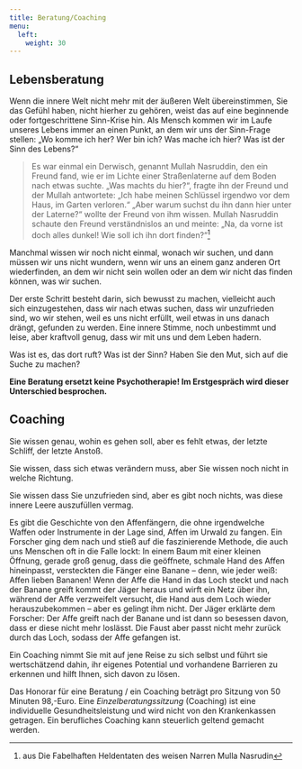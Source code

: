 ```yaml
---
title: Beratung/Coaching
menu:
  left:
    weight: 30
---
```


## Lebensberatung ##

Wenn die innere Welt nicht mehr mit der äußeren Welt übereinstimmen, Sie das Gefühl haben, nicht hierher zu gehören, weist das auf eine beginnende oder fortgeschrittene Sinn-Krise hin. Als Mensch kommen wir im Laufe unseres Lebens immer an einen Punkt, an dem wir uns der Sinn-Frage stellen: „Wo komme ich her? Wer bin ich? Was mache ich hier? Was ist der Sinn des Lebens?“

> Es war einmal ein Derwisch, genannt Mullah Nasruddin, den ein Freund fand, wie er im Lichte einer Straßenlaterne auf dem Boden nach etwas suchte.
> „Was machts du hier?“, fragte ihn der Freund und der Mullah antwortete: „Ich habe meinen Schlüssel irgendwo vor dem Haus, im Garten verloren.“
> „Aber warum suchst du ihn dann hier unter der Laterne?“ wollte der Freund von ihm wissen.
> Mullah Nasruddin schaute den Freund verständnislos an und meinte: „Na, da vorne ist doch alles dunkel! Wie soll ich ihn dort finden?“[^1]

Manchmal wissen wir noch nicht einmal, wonach wir suchen, und dann müssen wir uns nicht wundern, wenn wir uns an einem ganz anderen Ort wiederfinden, an dem wir nicht sein wollen oder an dem wir nicht das finden können, was wir suchen.

Der erste Schritt besteht darin, sich bewusst zu machen, vielleicht auch sich einzugestehen, dass wir nach etwas suchen, dass wir unzufrieden sind, wo wir stehen, weil es uns nicht erfüllt, weil etwas in uns danach drängt, gefunden zu werden. Eine innere Stimme, noch unbestimmt und leise, aber kraftvoll genug, dass wir mit uns und dem Leben hadern.

Was ist es, das dort ruft? Was ist der Sinn? Haben Sie den Mut, sich auf die Suche zu machen?

**Eine Beratung ersetzt keine Psychotherapie! Im Erstgespräch wird dieser Unterschied besprochen.**


## Coaching ##

Sie wissen genau, wohin es gehen soll, aber es fehlt etwas, der letzte Schliff, der letzte Anstoß.

Sie wissen, dass sich etwas verändern muss, aber Sie wissen noch nicht in welche Richtung.

Sie wissen dass Sie unzufrieden sind, aber es gibt noch nichts, was diese innere Leere auszufüllen vermag.

Es gibt die Geschichte von den Affenfängern, die ohne irgendwelche Waffen oder Instrumente in der Lage sind, Affen im Urwald zu fangen. Ein Forscher ging dem nach und stieß auf die faszinierende Methode, die auch uns Menschen oft in die Falle lockt: In einem Baum mit einer kleinen Öffnung, gerade groß genug, dass die geöffnete, schmale Hand des Affen hineinpasst, versteckten die Fänger eine Banane – denn, wie jeder weiß: Affen lieben Bananen! Wenn der Affe die Hand in das Loch steckt und nach der Banane greift kommt der Jäger heraus und wirft ein Netz über ihn, während der Affe verzweifelt versucht, die Hand aus dem Loch wieder herauszubekommen – aber es gelingt ihm nicht. Der Jäger erklärte dem Forscher: Der Affe greift nach der Banane und ist dann so besessen davon, dass er diese nicht mehr loslässt. Die Faust aber passt nicht mehr zurück durch das Loch, sodass der Affe gefangen ist.

Ein Coaching nimmt Sie mit auf jene Reise zu sich selbst und führt sie wertschätzend dahin, ihr eigenes Potential und vorhandene Barrieren zu erkennen und hilft Ihnen, sich davon zu lösen.

Das Honorar für eine Beratung / ein Coaching beträgt pro Sitzung von 50 Minuten 98,-Euro. Eine *Einzelberatungssitzung* (Coaching) ist eine individuelle Gesundheitsleistung und wird nicht von den Krankenkassen getragen. Ein berufliches Coaching kann steuerlich geltend gemacht werden.

[^1]: aus Die Fabelhaften Heldentaten des weisen Narren Mulla Nasrudin


